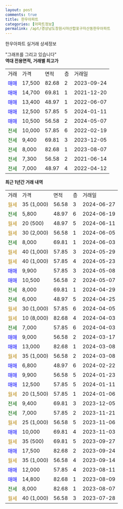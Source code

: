 ```yaml
---
layout: post
comments: true
title: 한우아파트
categories: [아파트정보]
permalink: /apt/경상남도창원시마산합포구자산동한우아파트
---
```


한우아파트 실거래 상세정보

<script type="text/javascript">
  google.charts.load('current', {'packages':['line', 'corechart']});
  google.charts.setOnLoadCallback(drawChart);

  function drawChart() {
    var data = new google.visualization.DataTable();
    data.addColumn('date', '거래일');
    data.addColumn('number', "매매");
    data.addColumn('number', "전세");
    data.addColumn('number', "전매");

    data.addRows([[new Date(Date.parse("2024-06-27")), null, null, null], [new Date(Date.parse("2024-06-19")), null, 5800, null], [new Date(Date.parse("2024-06-11")), null, null, null], [new Date(Date.parse("2024-06-05")), null, null, null], [new Date(Date.parse("2024-06-03")), null, 8000, null], [new Date(Date.parse("2024-05-29")), null, null, null], [new Date(Date.parse("2024-05-23")), null, null, null], [new Date(Date.parse("2024-05-08")), 9900, null, null], [new Date(Date.parse("2024-05-07")), 10500, null, null], [new Date(Date.parse("2024-04-29")), null, 8000, null], [new Date(Date.parse("2024-04-25")), null, 6000, null], [new Date(Date.parse("2024-04-05")), null, null, null], [new Date(Date.parse("2024-04-03")), null, null, null], [new Date(Date.parse("2024-04-03")), null, 7000, null], [new Date(Date.parse("2024-03-17")), 9000, null, null], [new Date(Date.parse("2024-03-08")), 13000, null, null], [new Date(Date.parse("2024-03-08")), null, null, null], [new Date(Date.parse("2024-02-22")), 6800, null, null], [new Date(Date.parse("2024-01-23")), 9900, null, null], [new Date(Date.parse("2024-01-11")), 12500, null, null], [new Date(Date.parse("2024-01-06")), null, null, null], [new Date(Date.parse("2023-12-05")), null, 9400, null], [new Date(Date.parse("2023-11-21")), null, 7000, null], [new Date(Date.parse("2023-11-06")), null, null, null], [new Date(Date.parse("2023-11-03")), 10000, null, null], [new Date(Date.parse("2023-09-27")), null, null, null], [new Date(Date.parse("2023-09-24")), 17500, null, null], [new Date(Date.parse("2023-09-14")), null, null, null], [new Date(Date.parse("2023-08-11")), 12000, null, null], [new Date(Date.parse("2023-08-09")), 14800, null, null], [new Date(Date.parse("2023-08-07")), null, 8000, null], [new Date(Date.parse("2023-07-28")), null, null, null]]);

    var options = {
      hAxis: {
        format: 'yyyy/MM/dd'
      },    
      lineWidth: 0,
      pointsVisible: true,    
      title: '최근 1년간 유형별 실거래가 분포',
      legend: { position: 'bottom' }
    };

    var formatter = new google.visualization.NumberFormat({pattern:'###,###'} );
    formatter.format(data, 1);
    formatter.format(data, 2);
    
    setTimeout(function() {
        var chart = new google.visualization.LineChart(document.getElementById('columnchart_material'));
        chart.draw(data, (options));
        document.getElementById('loading').style.display = 'none';
    }, 200);
  }
</script>


<div id="loading" style="z-index:20; display: block; margin-left: 0px">"그래프를 그리고 있습니다"</div>
<div id="columnchart_material" style="width: 95%; margin-left: 0px; display: block"></div>
<!-- contents start -->
<b>역대 전용면적, 거래별 최고가</b>
<table class="sortable">
    <tr>
      <td>거래</td>
      <td>가격</td>
      <td>면적</td>
      <td>층</td>
      <td>거래일</td>
    </tr>
        <tr>
          <td><a style="color: blue">매매</a></td>
          <td>17,500</td>
          <td>82.68</td>
          <td>2</td>
          <td>2023-09-24</td>
        </tr>            <tr>
          <td><a style="color: blue">매매</a></td>
          <td>14,700</td>
          <td>69.81</td>
          <td>1</td>
          <td>2021-12-20</td>
        </tr>            <tr>
          <td><a style="color: blue">매매</a></td>
          <td>13,400</td>
          <td>48.97</td>
          <td>1</td>
          <td>2022-06-07</td>
        </tr>            <tr>
          <td><a style="color: blue">매매</a></td>
          <td>12,500</td>
          <td>57.85</td>
          <td>5</td>
          <td>2024-01-11</td>
        </tr>            <tr>
          <td><a style="color: blue">매매</a></td>
          <td>10,500</td>
          <td>56.58</td>
          <td>2</td>
          <td>2024-05-07</td>
        </tr>        
        <tr>
              <td><a style="color: darkgreen">전세</a></td>
              <td>10,000</td>
              <td>57.85</td>
              <td>6</td>
              <td>2022-02-19</td>
            </tr>            <tr>
              <td><a style="color: darkgreen">전세</a></td>
              <td>9,400</td>
              <td>69.81</td>
              <td>3</td>
              <td>2023-12-05</td>
            </tr>            <tr>
              <td><a style="color: darkgreen">전세</a></td>
              <td>8,000</td>
              <td>82.68</td>
              <td>1</td>
              <td>2023-08-07</td>
            </tr>            <tr>
              <td><a style="color: darkgreen">전세</a></td>
              <td>7,300</td>
              <td>56.58</td>
              <td>2</td>
              <td>2021-06-14</td>
            </tr>            <tr>
              <td><a style="color: darkgreen">전세</a></td>
              <td>7,000</td>
              <td>48.97</td>
              <td>4</td>
              <td>2022-04-12</td>
            </tr>        
    
</table>

<b>최근 1년간 거래 내역</b>

<table class="sortable">
    <tr>
      <td>거래</td>
      <td>가격</td>
      <td>면적</td>
      <td>층</td>
      <td>거래일</td>
    </tr>
    <tr>
      <td><a style="color: darkgoldenrod">월세</a></td>
      <td>35 (1,000)</td>
      <td>56.58</td>
      <td>3</td>
      <td>2024-06-27</td>
    </tr>          <tr>
      <td><a style="color: darkgreen">전세</a></td>
      <td>5,800</td>
      <td>48.97</td>
      <td>6</td>
      <td>2024-06-19</td>
    </tr>          <tr>
      <td><a style="color: darkgoldenrod">월세</a></td>
      <td>20 (500)</td>
      <td>48.97</td>
      <td>5</td>
      <td>2024-06-11</td>
    </tr>          <tr>
      <td><a style="color: darkgoldenrod">월세</a></td>
      <td>30 (2,000)</td>
      <td>56.58</td>
      <td>1</td>
      <td>2024-06-05</td>
    </tr>          <tr>
      <td><a style="color: darkgreen">전세</a></td>
      <td>8,000</td>
      <td>69.81</td>
      <td>1</td>
      <td>2024-06-03</td>
    </tr>          <tr>
      <td><a style="color: darkgoldenrod">월세</a></td>
      <td>40 (1,000)</td>
      <td>57.85</td>
      <td>3</td>
      <td>2024-05-29</td>
    </tr>          <tr>
      <td><a style="color: darkgoldenrod">월세</a></td>
      <td>40 (1,000)</td>
      <td>57.85</td>
      <td>4</td>
      <td>2024-05-23</td>
    </tr>          <tr>
      <td><a style="color: blue">매매</a></td>
      <td>9,900</td>
      <td>57.85</td>
      <td>3</td>
      <td>2024-05-08</td>
    </tr>          <tr>
      <td><a style="color: blue">매매</a></td>
      <td>10,500</td>
      <td>56.58</td>
      <td>2</td>
      <td>2024-05-07</td>
    </tr>          <tr>
      <td><a style="color: darkgreen">전세</a></td>
      <td>8,000</td>
      <td>69.81</td>
      <td>1</td>
      <td>2024-04-29</td>
    </tr>          <tr>
      <td><a style="color: darkgreen">전세</a></td>
      <td>6,000</td>
      <td>48.97</td>
      <td>5</td>
      <td>2024-04-25</td>
    </tr>          <tr>
      <td><a style="color: darkgoldenrod">월세</a></td>
      <td>30 (1,000)</td>
      <td>57.85</td>
      <td>6</td>
      <td>2024-04-05</td>
    </tr>          <tr>
      <td><a style="color: darkgoldenrod">월세</a></td>
      <td>10 (8,000)</td>
      <td>82.68</td>
      <td>4</td>
      <td>2024-04-03</td>
    </tr>          <tr>
      <td><a style="color: darkgreen">전세</a></td>
      <td>7,000</td>
      <td>57.85</td>
      <td>6</td>
      <td>2024-04-03</td>
    </tr>          <tr>
      <td><a style="color: blue">매매</a></td>
      <td>9,000</td>
      <td>56.58</td>
      <td>2</td>
      <td>2024-03-17</td>
    </tr>          <tr>
      <td><a style="color: blue">매매</a></td>
      <td>13,000</td>
      <td>82.68</td>
      <td>1</td>
      <td>2024-03-08</td>
    </tr>          <tr>
      <td><a style="color: darkgoldenrod">월세</a></td>
      <td>35 (1,000)</td>
      <td>56.58</td>
      <td>2</td>
      <td>2024-03-08</td>
    </tr>          <tr>
      <td><a style="color: blue">매매</a></td>
      <td>6,800</td>
      <td>48.97</td>
      <td>6</td>
      <td>2024-02-22</td>
    </tr>          <tr>
      <td><a style="color: blue">매매</a></td>
      <td>9,900</td>
      <td>56.58</td>
      <td>5</td>
      <td>2024-01-23</td>
    </tr>          <tr>
      <td><a style="color: blue">매매</a></td>
      <td>12,500</td>
      <td>57.85</td>
      <td>5</td>
      <td>2024-01-11</td>
    </tr>          <tr>
      <td><a style="color: darkgoldenrod">월세</a></td>
      <td>20 (1,500)</td>
      <td>57.85</td>
      <td>1</td>
      <td>2024-01-06</td>
    </tr>          <tr>
      <td><a style="color: darkgreen">전세</a></td>
      <td>9,400</td>
      <td>69.81</td>
      <td>3</td>
      <td>2023-12-05</td>
    </tr>          <tr>
      <td><a style="color: darkgreen">전세</a></td>
      <td>7,000</td>
      <td>57.85</td>
      <td>2</td>
      <td>2023-11-21</td>
    </tr>          <tr>
      <td><a style="color: darkgoldenrod">월세</a></td>
      <td>25 (1,000)</td>
      <td>56.58</td>
      <td>5</td>
      <td>2023-11-06</td>
    </tr>          <tr>
      <td><a style="color: blue">매매</a></td>
      <td>10,000</td>
      <td>69.81</td>
      <td>4</td>
      <td>2023-11-03</td>
    </tr>          <tr>
      <td><a style="color: darkgoldenrod">월세</a></td>
      <td>35 (500)</td>
      <td>69.81</td>
      <td>5</td>
      <td>2023-09-27</td>
    </tr>          <tr>
      <td><a style="color: blue">매매</a></td>
      <td>17,500</td>
      <td>82.68</td>
      <td>2</td>
      <td>2023-09-24</td>
    </tr>          <tr>
      <td><a style="color: darkgoldenrod">월세</a></td>
      <td>35 (1,000)</td>
      <td>56.58</td>
      <td>4</td>
      <td>2023-09-14</td>
    </tr>          <tr>
      <td><a style="color: blue">매매</a></td>
      <td>12,000</td>
      <td>57.85</td>
      <td>4</td>
      <td>2023-08-11</td>
    </tr>          <tr>
      <td><a style="color: blue">매매</a></td>
      <td>14,800</td>
      <td>82.68</td>
      <td>1</td>
      <td>2023-08-09</td>
    </tr>          <tr>
      <td><a style="color: darkgreen">전세</a></td>
      <td>8,000</td>
      <td>82.68</td>
      <td>1</td>
      <td>2023-08-07</td>
    </tr>          <tr>
      <td><a style="color: darkgoldenrod">월세</a></td>
      <td>40 (1,000)</td>
      <td>56.58</td>
      <td>3</td>
      <td>2023-07-28</td>
    </tr>      </table>
<!-- contents end -->    


